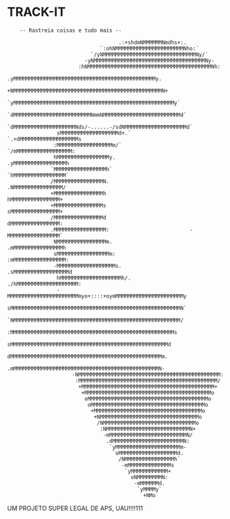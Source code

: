 #                      TRACK-IT
        -- Rastreia coisas e tudo mais --  
        
                                        .:+shdmNMMMMMMNmdhs+:.                                       
                                  `:ohNMMMMMMMMMMMMMMMMMMMMMMNho:`                                  
                               `/yNMMMMMMMMMMMMMMMMMMMMMMMMMMMMMMNy/`                               
                             -yNMMMMMMMMMMMMMMMMMMMMMMMMMMMMMMMMMMMMNy-                             
                           :hNMMMMMMMMMMMMMMMMMMMMMMMMMMMMMMMMMMMMMMMMNh:                           
                         .yMMMMMMMMMMMMMMMMMMMMMMMMMMMMMMMMMMMMMMMMMMMMMMy.                         
                        +NMMMMMMMMMMMMMMMMMMMMMMMMMMMMMMMMMMMMMMMMMMMMMMMMN+                        
                      `yMMMMMMMMMMMMMMMMMMMMMMMMMMMMMMMMMMMMMMMMMMMMMMMMMMMMy`                      
                     `dMMMMMMMMMMMMMMMMMMMMMMMMMNmmNMMMMMMMMMMMMMMMMMMMMMMMMMd`                     
                    `dMMMMMMMMMMMMMMMMMMMMNds/-......-/sdNMMMMMMMMMMMMMMMMMMMMd`                    
                    sMMMMMMMMMMMMMMMMMMMd+.`            `.+dMMMMMMMMMMMMMMMMMMMs                    
                   :MMMMMMMMMMMMMMMMMMm/`                  `/mMMMMMMMMMMMMMMMMMM:                   
                   hMMMMMMMMMMMMMMMMMy.                      .yMMMMMMMMMMMMMMMMMh                   
                  `MMMMMMMMMMMMMMMMMh`                        `hMMMMMMMMMMMMMMMMM`                  
                  /MMMMMMMMMMMMMMMMN.                          .NMMMMMMMMMMMMMMMM/                  
                  +MMMMMMMMMMMMMMMMh                            hMMMMMMMMMMMMMMMM+                  
                  +MMMMMMMMMMMMMMMMs                            sMMMMMMMMMMMMMMMM+                  
                  /MMMMMMMMMMMMMMMMd                            dMMMMMMMMMMMMMMMM:                  
                  .MMMMMMMMMMMMMMMMM:                          -MMMMMMMMMMMMMMMMM`                  
                   NMMMMMMMMMMMMMMMMm.                        .mMMMMMMMMMMMMMMMMh                   
                   sMMMMMMMMMMMMMMMMMm:                      :mMMMMMMMMMMMMMMMMM:                   
                   -MMMMMMMMMMMMMMMMMMMs.                  .sMMMMMMMMMMMMMMMMMMd                    
                    hMMMMMMMMMMMMMMMMMMMMh/.            ./hMMMMMMMMMMMMMMMMMMMM:                    
                    -MMMMMMMMMMMMMMMMMMMMMMMmyo+::::+oymMMMMMMMMMMMMMMMMMMMMMMy                     
                     sMMMMMMMMMMMMMMMMMMMMMMMMMMMMMMMMMMMMMMMMMMMMMMMMMMMMMMMN`                     
                     `NMMMMMMMMMMMMMMMMMMMMMMMMMMMMMMMMMMMMMMMMMMMMMMMMMMMMMM/                      
                      :MMMMMMMMMMMMMMMMMMMMMMMMMMMMMMMMMMMMMMMMMMMMMMMMMMMMMs                       
                       sMMMMMMMMMMMMMMMMMMMMMMMMMMMMMMMMMMMMMMMMMMMMMMMMMMMd                        
                        dMMMMMMMMMMMMMMMMMMMMMMMMMMMMMMMMMMMMMMMMMMMMMMMMMm.                        
                        .mMMMMMMMMMMMMMMMMMMMMMMMMMMMMMMMMMMMMMMMMMMMMMMMN-                         
                         -NMMMMMMMMMMMMMMMMMMMMMMMMMMMMMMMMMMMMMMMMMMMMMM:                          
                          :MMMMMMMMMMMMMMMMMMMMMMMMMMMMMMMMMMMMMMMMMMMMM/                           
                           +MMMMMMMMMMMMMMMMMMMMMMMMMMMMMMMMMMMMMMMMMMM+                            
                            +MMMMMMMMMMMMMMMMMMMMMMMMMMMMMMMMMMMMMMMMMo                             
                             oMMMMMMMMMMMMMMMMMMMMMMMMMMMMMMMMMMMMMMMo                              
                              oMMMMMMMMMMMMMMMMMMMMMMMMMMMMMMMMMMMMMo                               
                               +MMMMMMMMMMMMMMMMMMMMMMMMMMMMMMMMMMMo                                
                                +NMMMMMMMMMMMMMMMMMMMMMMMMMMMMMMMMo                                 
                                 /NMMMMMMMMMMMMMMMMMMMMMMMMMMMMMMo                                  
                                  :NMMMMMMMMMMMMMMMMMMMMMMMMMMMN+                                   
                                   -mMMMMMMMMMMMMMMMMMMMMMMMMMN/                                    
                                    .dMMMMMMMMMMMMMMMMMMMMMMMN:                                     
                                     `yMMMMMMMMMMMMMMMMMMMMMm-                                      
                                      `oMMMMMMMMMMMMMMMMMMMd.                                       
                                        /NMMMMMMMMMMMMMMMMh`                                        
                                         -mMMMMMMMMMMMMMMs                                          
                                          `yMMMMMMMMMMMM+                                           
                                            oNMMMMMMMMN:                                            
                                             -mMMMMMMd.                                             
                                              `yMMMMy`                                              
                                                +NMo      
UM PROJETO SUPER LEGAL DE APS, UAU!!!!111
